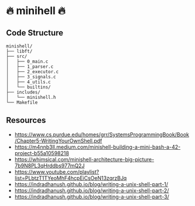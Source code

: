 # ️‍🔥 minihell ️‍🔥

## Code Structure
    minishell/
    ├── libft/
    ├── src/
    │   ├── 0_main.c
    │   ├── 1_parser.c
    │   ├── 2_executor.c
    │   ├── 3_signals.c
    │   ├── 4_utils.c
    │   └── builtins/
    ├── includes/
    │   └── minishell.h
    └── Makefile

## Resources
- https://www.cs.purdue.edu/homes/grr/SystemsProgrammingBook/Book/Chapter5-WritingYourOwnShell.pdf
- https://m4nnb3ll.medium.com/minishell-building-a-mini-bash-a-42-project-b55a10598218
- https://whimsical.com/minishell-architecture-big-picture-7b9N8PL3qHrddbs977mQ2J
- https://www.youtube.com/playlist?list=PLbtzT1TYeoMhF4hcpEiCsOeN13zqrzBJq
- https://indradhanush.github.io/blog/writing-a-unix-shell-part-1/
- https://indradhanush.github.io/blog/writing-a-unix-shell-part-2/
- https://indradhanush.github.io/blog/writing-a-unix-shell-part-3/
